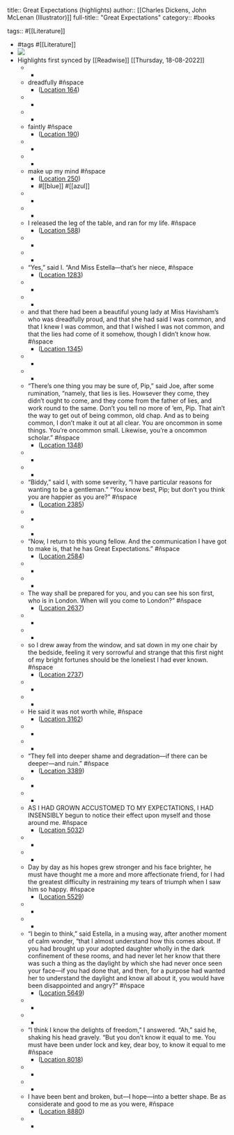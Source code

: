 title:: Great Expectations (highlights)
author:: [[Charles Dickens, John McLenan (Illustrator)]]
full-title:: "Great Expectations"
category:: #books

tags:: #[[Literature]]

- #tags #[[Literature]]
- ![](https://images-na.ssl-images-amazon.com/images/I/516U6tIUadL._SL200_.jpg)
- Highlights first synced by [[Readwise]] [[Thursday, 18-08-2022]]
	- -
	- dreadfully #ñspace
		- ([Location 164](https://readwise.io/to_kindle?action=open&asin=B01E0XDNGK&location=164))
	- -
	- -
	- faintly #ñspace
		- ([Location 190](https://readwise.io/to_kindle?action=open&asin=B01E0XDNGK&location=190))
	- -
	- -
	- make up my mind #ñspace
		- ([Location 250](https://readwise.io/to_kindle?action=open&asin=B01E0XDNGK&location=250))
		- #[[blue]] #[[azul]]
	- -
	- -
	- I released the leg of the table, and ran for my life. #ñspace
		- ([Location 588](https://readwise.io/to_kindle?action=open&asin=B01E0XDNGK&location=588))
	- -
	- -
	- “Yes,” said I. “And Miss Estella—that’s her niece, #ñspace
		- ([Location 1283](https://readwise.io/to_kindle?action=open&asin=B01E0XDNGK&location=1283))
	- -
	- -
	- and that there had been a beautiful young lady at Miss Havisham’s who was dreadfully proud, and that she had said I was common, and that I knew I was common, and that I wished I was not common, and that the lies had come of it somehow, though I didn’t know how. #ñspace
		- ([Location 1345](https://readwise.io/to_kindle?action=open&asin=B01E0XDNGK&location=1345))
	- -
	- -
	- “There’s one thing you may be sure of, Pip,” said Joe, after some rumination, “namely, that lies is lies. Howsever they come, they didn’t ought to come, and they come from the father of lies, and work round to the same. Don’t you tell no more of ’em, Pip. That ain’t the way to get out of being common, old chap. And as to being common, I don’t make it out at all clear. You are oncommon in some things. You’re oncommon small. Likewise, you’re a oncommon scholar.” #ñspace
		- ([Location 1348](https://readwise.io/to_kindle?action=open&asin=B01E0XDNGK&location=1348))
	- -
	- -
	- “Biddy,” said I, with some severity, “I have particular reasons for wanting to be a gentleman.” “You know best, Pip; but don’t you think you are happier as you are?” #ñspace
		- ([Location 2385](https://readwise.io/to_kindle?action=open&asin=B01E0XDNGK&location=2385))
	- -
	- -
	- “Now, I return to this young fellow. And the communication I have got to make is, that he has Great Expectations.” #ñspace
		- ([Location 2584](https://readwise.io/to_kindle?action=open&asin=B01E0XDNGK&location=2584))
	- -
	- -
	- The way shall be prepared for you, and you can see his son first, who is in London. When will you come to London?” #ñspace
		- ([Location 2637](https://readwise.io/to_kindle?action=open&asin=B01E0XDNGK&location=2637))
	- -
	- -
	- so I drew away from the window, and sat down in my one chair by the bedside, feeling it very sorrowful and strange that this first night of my bright fortunes should be the loneliest I had ever known. #ñspace
		- ([Location 2737](https://readwise.io/to_kindle?action=open&asin=B01E0XDNGK&location=2737))
	- -
	- -
	- He said it was not worth while, #ñspace
		- ([Location 3162](https://readwise.io/to_kindle?action=open&asin=B01E0XDNGK&location=3162))
	- -
	- -
	- “They fell into deeper shame and degradation—if there can be deeper—and ruin.” #ñspace
		- ([Location 3389](https://readwise.io/to_kindle?action=open&asin=B01E0XDNGK&location=3389))
	- -
	- -
	- AS I HAD GROWN ACCUSTOMED TO MY EXPECTATIONS, I HAD INSENSIBLY begun to notice their effect upon myself and those around me. #ñspace
		- ([Location 5032](https://readwise.io/to_kindle?action=open&asin=B01E0XDNGK&location=5032))
	- -
	- -
	- Day by day as his hopes grew stronger and his face brighter, he must have thought me a more and more affectionate friend, for I had the greatest difficulty in restraining my tears of triumph when I saw him so happy. #ñspace
		- ([Location 5529](https://readwise.io/to_kindle?action=open&asin=B01E0XDNGK&location=5529))
	- -
	- -
	- “I begin to think,” said Estella, in a musing way, after another moment of calm wonder, “that I almost understand how this comes about. If you had brought up your adopted daughter wholly in the dark confinement of these rooms, and had never let her know that there was such a thing as the daylight by which she had never once seen your face—if you had done that, and then, for a purpose had wanted her to understand the daylight and know all about it, you would have been disappointed and angry?” #ñspace
		- ([Location 5649](https://readwise.io/to_kindle?action=open&asin=B01E0XDNGK&location=5649))
	- -
	- -
	- “I think I know the delights of freedom,” I answered. “Ah,” said he, shaking his head gravely. “But you don’t know it equal to me. You must have been under lock and key, dear boy, to know it equal to me #ñspace
		- ([Location 8018](https://readwise.io/to_kindle?action=open&asin=B01E0XDNGK&location=8018))
	- -
	- -
	- I have been bent and broken, but—I hope—into a better shape. Be as considerate and good to me as you were, #ñspace
		- ([Location 8880](https://readwise.io/to_kindle?action=open&asin=B01E0XDNGK&location=8880))
	- -